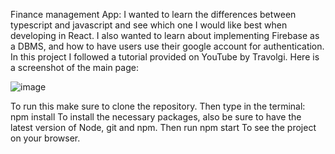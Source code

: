 Finance management App:
I wanted to learn the differences between typescript and javascript and see which one I would like best when developing in React. I also wanted to learn about implementing Firebase as a DBMS, and how to have users use their google account for authentication.
In this project I followed a tutorial provided on YouTube by Travolgi.
Here is a screenshot of the main page:

![image](https://github.com/Kevv55/Budget_app/assets/100497778/2d930a12-e6b1-452a-a945-c768b53653b2)

To run this make sure to clone the repository. Then type in the terminal:
npm install
To install the necessary packages, also be sure to have the latest version of Node, git and npm.
Then run 
npm start 
To see the project on your browser.
